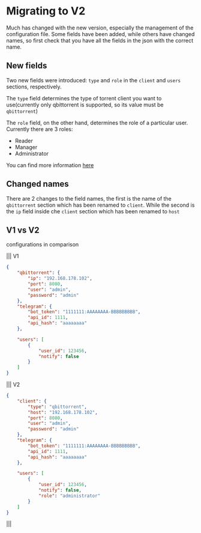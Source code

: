 # Migrating to V2

Much has changed with the new version, especially the management of the configuration file. Some fields have been added, while others have changed names, so first check that you have all the fields in the json with the correct name.

## New fields

Two new fields were introduced: `type` and `role` in the `client` and `users` sections, respectively.

The `type` field determines the type of torrent client you want to use(currently only qbittorrent is supported, so its value must be `qbittorrent`)

The `role` field, on the other hand, determines the role of a particular user. Currently there are 3 roles: 
- Reader
- Manager
- Administrator 

You can find more information [here](configuration_file/#enums)

## Changed names

There are 2 changes to the field names, the first is the name of the `qbittorrent` section which has been renamed to `client`. While the second is the `ip` field inside che `client` section which has been renamed to `host`

## V1 vs V2
configurations in comparison

||| V1

```json
{
    "qbittorrent": {
        "ip": "192.168.178.102",
        "port": 8080,
        "user": "admin",
        "password": "admin"
    },
    "telegram": {
        "bot_token": "1111111:AAAAAAAA-BBBBBBBBB",
        "api_id": 1111,
        "api_hash": "aaaaaaaa"
    },

    "users": [
        {
            "user_id": 123456,
            "notify": false
        }
    ]
}
```

||| V2

```json
{
    "client": {
        "type": "qbittorrent",
        "host": "192.168.178.102",
        "port": 8080,
        "user": "admin",
        "password": "admin"
    },
    "telegram": {
        "bot_token": "1111111:AAAAAAAA-BBBBBBBBB",
        "api_id": 1111,
        "api_hash": "aaaaaaaa"
    },

    "users": [
        {
            "user_id": 123456,
            "notify": false,
            "role": "administrator"
        }
    ]
}
```
|||